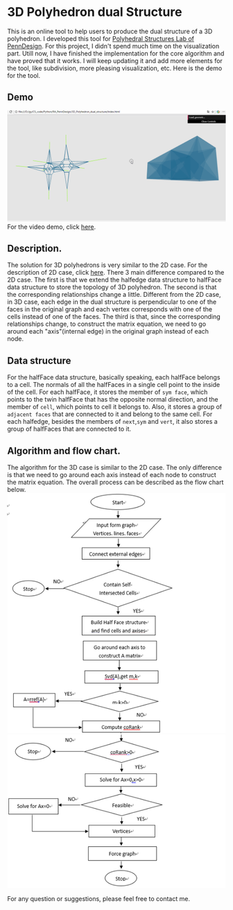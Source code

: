 3D Polyhedron dual Structure 
======================
This is an online tool to help users to produce the dual structure of a 3D polyhedron. I developed this tool for  [Polyhedral Structures Lab of PennDesign](https://psl.design.upenn.edu/). For this project, I didn't spend much time on the visualization part. Utill now, I have finished the implementation for the core algorithm and have proved that it works. I will keep updating it and add more elements for the tool, like subdivision, more pleasing visualization, etc. Here is the demo for the tool. 

## Demo
![](./img/Demo.gif)
For the video demo, click [here](https://vimeo.com/234152787).

## Description.
The solution for 3D polyhedrons is very similar to the 2D case. For the description of 2D case, click [here](https://github.com/GUOYI1/2D-Polyhedron-dual_structure). There 3 main difference compared to the 2D case. The first is that we extend the halfedge data structure to halfFace data structure to store the topology of 3D polyhedron. The second is that the corresponding relationships change a little. Different from the 2D case, in 3D case, each edge in the dual structure is perpendicular to one of the faces in the original graph and each vertex corresponds with one of the cells instead of one of the faces. The third is that, since the corresponding relationships change, to construct the matrix equation, we need to go around each "axis"(internal edge) in the original graph instead of each node.


## Data structure
For the halfFace data structure, basically speaking, each halfFace belongs to a cell. The normals of all the halfFaces in a single cell point to the inside of the cell.  For each halfFace, it stores the member of `sym face`, which points to the twin halfFace that has the opposite normal direction, and the member of `cell`, which points to cell it belongs to. Also, it stores a group of `adjacent faces` that are connected to it and belong to the same cell. For each halfedge, besides the members of `next`,`sym` and `vert`, it also stores a group of halfFaces that are connected to it.

## Algorithm and flow chart.
The algorithm for the 3D case is similar to the 2D case. The only difference is that we need to go around each axis instead of each node to construct the matrix equation. The overall process can be described as the flow chart below.
![](./img/flowchart1.png)
![](./img/flowchart2.png)


For any question or suggestions, please feel free to contact me.